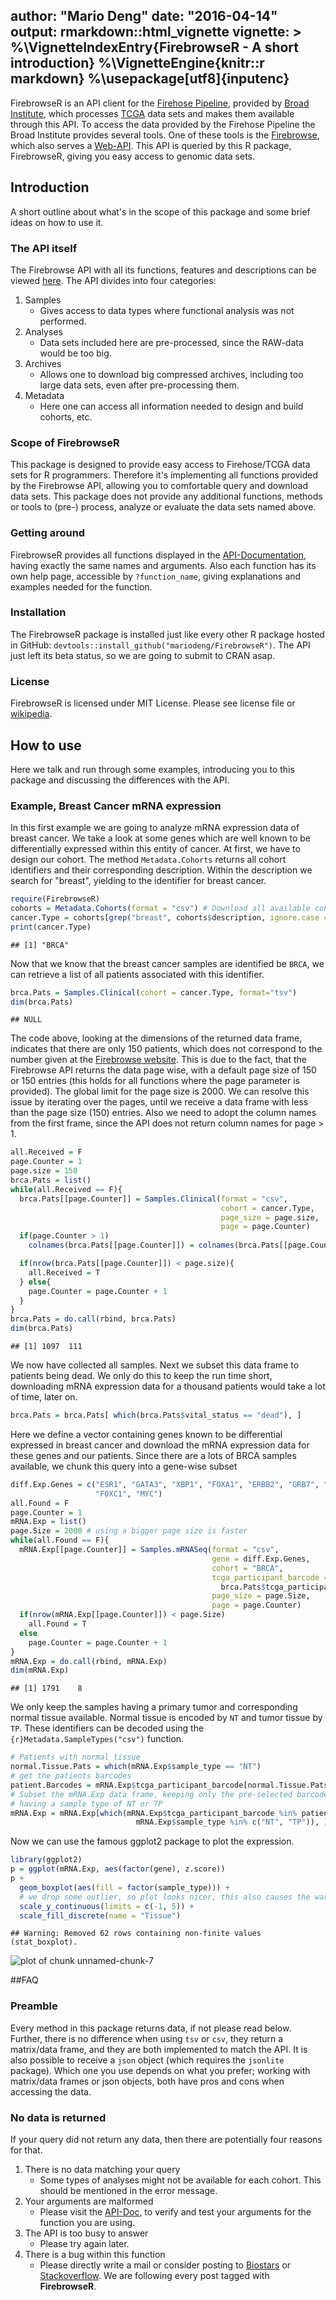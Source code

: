 
author: "Mario Deng"
date: "2016-04-14"
output: rmarkdown::html_vignette
vignette: >
  %\VignetteIndexEntry{FirebrowseR - A short introduction}
  %\VignetteEngine{knitr::r markdown}
  %\usepackage[utf8]{inputenc}
---

FirebrowseR is an API client for the [Firehose Pipeline](http://gdac.broadinstitute.org/), provided by [Broad Institute](https://www.broadinstitute.org/), which processes [TCGA](https://tcga-data.nci.nih.gov/tcga/) data sets and makes them available through this API. To access the data provided by the Firehose Pipeline the Broad Institute provides several tools. One of these tools is the [Firebrowse](http://firebrowse.org/), which also serves a [Web-API](http://firebrowse.org/api-docs/). This API is queried by this R package, FirebrowseR, giving you easy access to genomic data sets.

## Introduction
A short outline about what's in the scope of this package and some brief ideas on how to use it.

### The API itself
The Firebrowse API with all its functions, features and descriptions can be viewed [here](http://firebrowse.org/api-docs/). The API divides into four categories:

1. Samples
    * Gives access to data types where functional analysis was not performed.
1. Analyses
    * Data sets included here are pre-processed, since the RAW-data would be too big.
1. Archives
    * Allows one to download big compressed archives, including too large data sets, even after pre-processing them.
1. Metadata
    * Here one can access all information needed to design and build cohorts, etc.

### Scope of FirebrowseR
This package is designed to provide easy access to Firehose/TCGA data sets for R programmers. Therefore it's implementing all functions provided by the Firebrowse API, allowing you to comfortable query and download data sets. This package does not provide any additional functions, methods or tools to (pre-) process, analyze or evaluate the data sets named above.

### Getting around
FirebrowseR provides all functions displayed in the [API-Documentation](http://firebrowse.org/api-docs/), having exactly the same names and arguments. Also each function has its own help page, accessible by `?function_name`, giving explanations and examples needed for the function.

### Installation
The FirebrowseR package is installed just like every other R package hosted in GitHub: `devtools::install_github("mariodeng/FirebrowseR")`. The API just left its beta status, so we are going to submit to CRAN asap.

### License
FirebrowseR is licensed under MIT License. Please see license file or [wikipedia](https://en.wikipedia.org/wiki/MIT_License).

## How to use
Here we talk and run through some examples, introducing you to this package and discussing the differences with the API.

### Example, Breast Cancer mRNA expression
In this first example we are going to analyze mRNA expression data of breast cancer. We take a look at some genes which are well known to be differentially expressed within this entity of cancer.
At first, we have to design our cohort. The method `Metadata.Cohorts` returns all cohort identifiers and their corresponding description. Within the description we search for "breast", yielding to the identifier for breast cancer.

```r
require(FirebrowseR)
cohorts = Metadata.Cohorts(format = "csv") # Download all available cohorts
cancer.Type = cohorts[grep("breast", cohorts$description, ignore.case = T), 1]
print(cancer.Type)
```

```
## [1] "BRCA"
```

Now that we know that the breast cancer samples are identified be `BRCA`, we can retrieve a list of all patients associated with this identifier.

```r
brca.Pats = Samples.Clinical(cohort = cancer.Type, format="tsv")
dim(brca.Pats)
```

```
## NULL
```

The code above, looking at the dimensions of the returned data frame, indicates that there are only 150 patients, which does not correspond to the number given at the [Firebrowse website](http://firebrowse.org/). This is due to the fact, that the Firebrowse API returns the data page wise, with a default page size of 150 or 150 entries (this holds for all functions where the page parameter is provided). The global limit for the page size is 2000.
We can resolve this issue by iterating over the pages, until we receive a data frame with less than the page size (150) entries. Also we need to adopt the column names from the first frame, since the API does not return column names for page > 1.

```r
all.Received = F
page.Counter = 1
page.size = 150
brca.Pats = list()
while(all.Received == F){
  brca.Pats[[page.Counter]] = Samples.Clinical(format = "csv",
                                               cohort = cancer.Type,
                                               page_size = page.size,
                                               page = page.Counter)
  if(page.Counter > 1)
    colnames(brca.Pats[[page.Counter]]) = colnames(brca.Pats[[page.Counter-1]])

  if(nrow(brca.Pats[[page.Counter]]) < page.size){
    all.Received = T
  } else{
    page.Counter = page.Counter + 1
  }
}
brca.Pats = do.call(rbind, brca.Pats)
dim(brca.Pats)
```

```
## [1] 1097  111
```

We now have collected all samples. Next we subset this data frame to patients being dead. We only do this to keep the run time short, downloading mRNA expression data for a thousand patients would take a lot of time, later on.

```r
brca.Pats = brca.Pats[ which(brca.Pats$vital_status == "dead"), ]
```
Here we define a vector containing genes known to be differential expressed in breast cancer and download the mRNA expression data for these genes and our patients. Since there are a lots of BRCA samples available, we chunk this query into a gene-wise subset

```r
diff.Exp.Genes = c("ESR1", "GATA3", "XBP1", "FOXA1", "ERBB2", "GRB7", "EGFR",
                   "FOXC1", "MYC")
all.Found = F
page.Counter = 1
mRNA.Exp = list()
page.Size = 2000 # using a bigger page size is faster
while(all.Found == F){
  mRNA.Exp[[page.Counter]] = Samples.mRNASeq(format = "csv",
                                             gene = diff.Exp.Genes,
                                             cohort = "BRCA",
                                             tcga_participant_barcode =
                                               brca.Pats$tcga_participant_barcode,
                                             page_size = page.Size,
                                             page = page.Counter)
  if(nrow(mRNA.Exp[[page.Counter]]) < page.Size)
    all.Found = T
  else
    page.Counter = page.Counter + 1
}
mRNA.Exp = do.call(rbind, mRNA.Exp)
dim(mRNA.Exp)
```

```
## [1] 1791    8
```

We only keep the samples having a primary tumor and corresponding normal tissue available. Normal tissue is encoded by `NT` and tumor tissue by `TP`. These identifiers can be decoded using the ```{r}Metadata.SampleTypes("csv")``` function.

```r
# Patients with normal tissue
normal.Tissue.Pats = which(mRNA.Exp$sample_type == "NT")
# get the patients barcodes
patient.Barcodes = mRNA.Exp$tcga_participant_barcode[normal.Tissue.Pats]
# Subset the mRNA.Exp data frame, keeping only the pre-selected barcodes AND
# having a sample type of NT or TP
mRNA.Exp = mRNA.Exp[which(mRNA.Exp$tcga_participant_barcode %in% patient.Barcodes &
                            mRNA.Exp$sample_type %in% c("NT", "TP")), ]
```

Now we can use the famous ggplot2 package to plot the expression.

```r
library(ggplot2)
p = ggplot(mRNA.Exp, aes(factor(gene), z.score))
p +
  geom_boxplot(aes(fill = factor(sample_type))) +
  # we drop some outlier, so plot looks nicer, this also causes the warning
  scale_y_continuous(limits = c(-1, 5)) +
  scale_fill_discrete(name = "Tissue")
```

```
## Warning: Removed 62 rows containing non-finite values (stat_boxplot).
```

![plot of chunk unnamed-chunk-7](figure/unnamed-chunk-7-1.png)

##FAQ

### Preamble
Every method in this package returns data, if not please read below. Further, there is no difference when using `tsv` or `csv`, they return a matrix/data frame, and they are both implemented to match the API. It is also possible to receive a `json` object (which requires the `jsonlite` package). Which one you use depends on what you prefer; working with matrix/data frames or json objects, both have pros and cons when accessing the data.

### No data is returned
If your query did not return any data, then there are potentially four reasons for that.

1. There is no data matching your query
    * Some types of analyses might not be available for each cohort. This should be mentioned in the error message.
1. Your arguments are malformed
    * Please visit the [API-Doc](http://firebrowse.org/api-docs/), to verify and test your arguments for the function you are using.
1. The API is too busy to answer
    * Please try again later.
1. There is a bug within this function
    * Please directly write a mail or consider posting to [Biostars](https://www.biostars.org/) or [Stackoverflow](https://stackoverflow.com/). We are following every post tagged with __FirebrowseR__.
